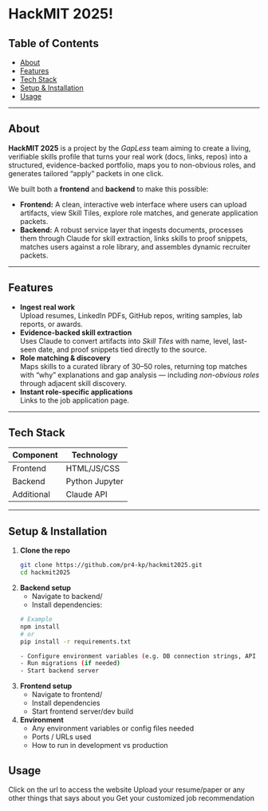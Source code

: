 # HackMIT 2025!

## Table of Contents

- [About](#about)  
- [Features](#features)  
- [Tech Stack](#tech-stack)  
- [Setup & Installation](#setup--installation)  
- [Usage](#usage)

---


## About

**HackMIT 2025** is a project by the *GapLess* team aiming to create a living, verifiable skills profile that turns your real work (docs, links, repos) into a structured, evidence-backed portfolio, maps you to non-obvious roles, and generates tailored “apply” packets in one click.

We built both a **frontend** and **backend** to make this possible:  
- **Frontend:** A clean, interactive web interface where users can upload artifacts, view Skill Tiles, explore role matches, and generate application packets.  
- **Backend:** A robust service layer that ingests documents, processes them through Claude for skill extraction, links skills to proof snippets, matches users against a role library, and assembles dynamic recruiter packets.  

---

## Features
- **Ingest real work**  
  Upload resumes, LinkedIn PDFs, GitHub repos, writing samples, lab reports, or awards.
- **Evidence-backed skill extraction**  
  Uses Claude to convert artifacts into *Skill Tiles* with name, level, last-seen date, and proof snippets tied directly to the source.
- **Role matching & discovery**  
  Maps skills to a curated library of 30–50 roles, returning top matches with “why” explanations and gap analysis — including *non-obvious roles* through adjacent skill discovery.
- **Instant role-specific applications**  
  Links to the job application page.

---

## Tech Stack

| Component    | Technology |
|--------------|------------|
| Frontend     | HTML/JS/CSS |
| Backend      | Python Jupyter |
| Additional   | Claude API |

---

## Setup & Installation

1. **Clone the repo**  
   ```bash
   git clone https://github.com/pr4-kp/hackmit2025.git
   cd hackmit2025
2. **Backend setup**
    - Navigate to backend/
    - Install dependencies:
    ```bash
    # Example
    npm install
    # or
    pip install -r requirements.txt

    - Configure environment variables (e.g. DB connection strings, API keys)
    - Run migrations (if needed)
    - Start backend server
3. **Frontend setup**
    - Navigate to frontend/
    - Install dependencies
    - Start frontend server/dev build
4. **Environment**
    - Any environment variables or config files needed
    - Ports / URLs used
    - How to run in development vs production
## Usage

Click on the url to access the website
Upload your resume/paper or any other things that says about you
Get your customized job recommendation